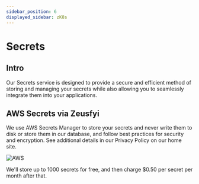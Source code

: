 ```yaml
---
sidebar_position: 6
displayed_sidebar: zK8s
---
```


# Secrets

## Intro

Our Secrets service is designed to provide a secure and efficient method of storing and managing your secrets while also 
allowing you to seamlessly integrate them into your applications. 

## AWS Secrets via Zeusfyi

We use AWS Secrets Manager to store your secrets and never write them to disk or store them in our database,
and follow best practices for security and encryption. See additional details in our Privacy Policy on our home site.

![AWS](https://github.com/zeus-fyi/zeus/assets/17446735/b86a0cc5-b961-4fbb-9b9e-025e8a3b6f92)

We'll store up to 1000 secrets for free, and then charge $0.50 per secret per month after that.

